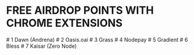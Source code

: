 <h1>FREE AIRDROP POINTS WITH CHROME EXTENSIONS</h1>
# 1 Dawn (Andrena)
# 2 Oasis.oai
# 3 Grass
# 4 Nodepay
# 5 Gradient
# 6 Bless
# 7 Kaisar (Zero Node)
